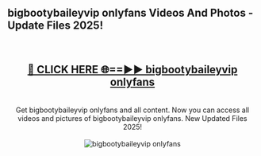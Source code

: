 <h2>bigbootybaileyvip onlyfans Videos And Photos - Update Files 2025!</h2>
<br>
<div align="center">
<h2><a href="https://linkcuts.com/hfmhzwbr" rel="nofollow">🔴 CLICK HERE 🌐==►► bigbootybaileyvip onlyfans</a></h2>
<br>
Get bigbootybaileyvip onlyfans and all content. Now you can access all videos and pictures of bigbootybaileyvip onlyfans. New Updated Files 2025!
<br>
<br>
<a href="https://linkcuts.com/hfmhzwbr" rel="nofollow" data-target="animated-image.originalLink"><img src="https://i.ibb.co.com/WyWwxjT/player-gif2.gif" alt="bigbootybaileyvip onlyfans" style="max-width: 100%; display: inline-block;" data-target="animated-image.originalImage"></a>
</div>
<br>